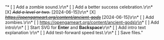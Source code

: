 "* [ ] Add a zombie sound.\r\n* [ ] Add a better success celebration.\r\n* [X] ~~*Add a level or two.*~~ [2024-06-15]\r\n* [X] ~~*https://opengameart.org/content/ancient-gods*~~ [2024-06-15]\r\n* [ ] Add zombies.\r\n* [ ] https://opengameart.org/content/ancient-gods\r\n* [ ] Add intro\r\n* [ ] Start SVG for **Enter** and **Backspace**\r\n* [ ] Add intro text explanation \r\n* [ ] Add test-forward speed test.\r\n* [ ] Save files."